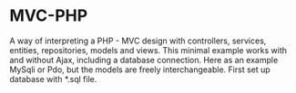 # MVC-PHP
A way of interpreting a PHP - MVC design with controllers, services, entities, repositories, models and views. This minimal example works with and without Ajax, including a database connection. Here as an example MySqli or Pdo, but the models are freely interchangeable. First set up database with *.sql file.
